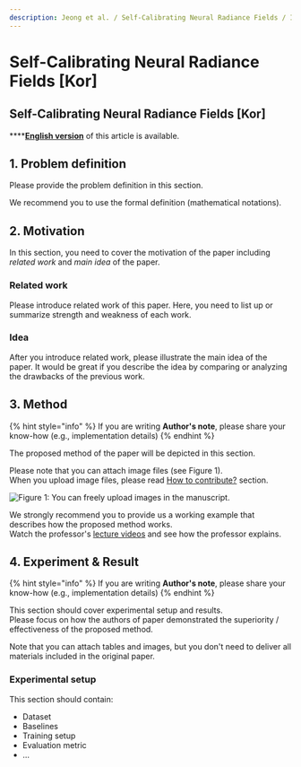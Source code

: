 ```yaml
---
description: Jeong et al. / Self-Calibrating Neural Radiance Fields / ICCV 2021
---
```


# Self-Calibrating Neural Radiance Fields \[Kor]



## Self-Calibrating Neural Radiance Fields \[Kor]

****[**English version**](iccv-2021-scnerf-eng.md) of this article is available.





## 1. Problem definition

Please provide the problem definition in this section.

We recommend you to use the formal definition (mathematical notations).

## 2. Motivation

In this section, you need to cover the motivation of the paper including _related work_ and _main idea_ of the paper.

### Related work

Please introduce related work of this paper. Here, you need to list up or summarize strength and weakness of each work.

### Idea

After you introduce related work, please illustrate the main idea of the paper. It would be great if you describe the idea by comparing or analyzing the drawbacks of the previous work.

## 3. Method

{% hint style="info" %}
If you are writing **Author's note**, please share your know-how (e.g., implementation details)
{% endhint %}

The proposed method of the paper will be depicted in this section.

Please note that you can attach image files (see Figure 1).\
When you upload image files, please read [How to contribute?](broken-reference) section.

![Figure 1: You can freely upload images in the manuscript.](broken-reference)

We strongly recommend you to provide us a working example that describes how the proposed method works.\
Watch the professor's [lecture videos](https://www.youtube.com/playlist?list=PLODUp92zx-j8z76RaVka54d3cjTx00q2N) and see how the professor explains.

## 4. Experiment & Result

{% hint style="info" %}
If you are writing **Author's note**, please share your know-how (e.g., implementation details)
{% endhint %}

This section should cover experimental setup and results.\
Please focus on how the authors of paper demonstrated the superiority / effectiveness of the proposed method.

Note that you can attach tables and images, but you don't need to deliver all materials included in the original paper.

### Experimental setup

This section should contain:

* Dataset
* Baselines
* Training setup
* Evaluation metric
* ...
